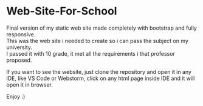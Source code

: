 # Web-Site-For-School
Final version of my static web site made completely with bootstrap and fully responsive.
<br />
This was the web site i needed to create so i can pass the subject on my university.
<br />
I passed it with 10 grade, it met all the requirements i that professor proposed.

If you want to see the website, just clone the repository and open it in any IDE, like VS Code or Webstorm,
click on any html page inside IDE and it will open it in browser.

Enjoy :)
